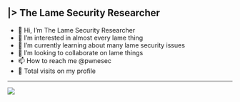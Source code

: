 |> The Lame Security Researcher
----------------------------------------------------------------

- 👋 Hi, I’m The Lame Security Researcher
- 👀 I’m interested in almost every lame thing
- 🌱 I’m currently learning about many lame security issues
- 💞️ I’m looking to collaborate on lame things
- 📫 How to reach me @pwnesec
- 🌱 Total visits on my profile

----------------------------------------------------------------

<img src="https://profile-counter.glitch.me/pwnesec/count.svg">
